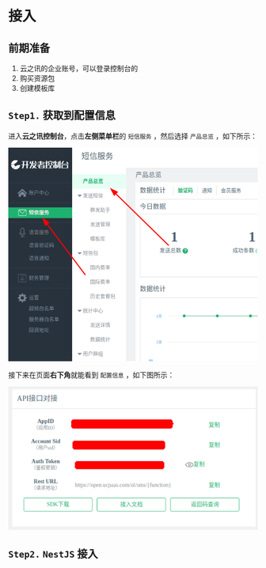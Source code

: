 # 接入

## 前期准备

1. 云之讯的企业账号，可以登录控制台的
2. 购买资源包
3. 创建模板库

## `Step1.` 获取到配置信息

进入**云之讯控制台**，点击**左侧菜单栏**的 `短信服务` ，然后选择 `产品总览` ，如下所示：

![进入短信服务流程](assets/images/进入短信服务流程.png)

接下来在页面**右下角**就能看到 `配置信息` ，如下图所示：

![应用配置信息示意图](assets/images/应用配置信息示意图.png)

## `Step2.`  `NestJS` 接入
